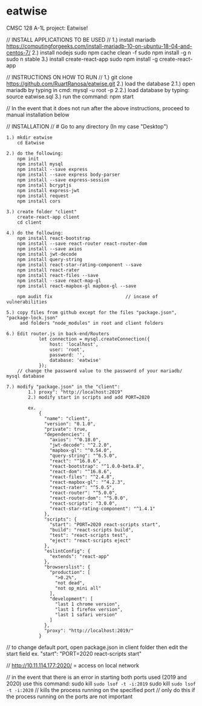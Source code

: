 # eatwise
CMSC 128 A-1L project: Eatwise!






// INSTALL APPLICATIONS TO BE USED //
	1.) install mariadb
			https://computingforgeeks.com/install-mariadb-10-on-ubuntu-18-04-and-centos-7/
	2.) install nodejs
			sudo npm cache clean -f
			sudo npm install -g n
			sudo n stable
	3.) install create-react-app
		sudo npm install -g create-react-app





// INSTRUCTIONS ON HOW TO RUN //
	1.) git clone https://github.com/RuartRanosa/eatwise.git
	2.) load the database
		2.1.) open mariadb by typing in cmd:
				mysql -u root -p
		2.2.) load database by typing:
				source eatwise.sql
	3.) run the command:
	 		npm start





// In the event that it does not run after the above instructions, proceed to manual installation below





// INSTALLATION // 
	# Go to any directory (In my case "Desktop")
	
	1.) mkdir eatwise
		cd Eatwise
	
	2.) do the following:
		npm init								
		npm install mysql	
		npm install --save express  	
		npm install --save express body-parser 	
		npm install --save express-session
		npm install bcryptjs			
		npm install express-jwt			
		npm install request						
		npm install cors
	
	3.) create folder "client"	
		create-react-app client
		cd client
	
	4.) do the following:
		npm install react-bootstrap
		npm install --save react-router react-router-dom
		npm install --save axios
		npm install jwt-decode
		npm install query-string
		npm install react-star-rating-component --save
		npm install react-rater
		npm install react-files --save
		npm install --save react-map-gl
		npm install react-mapbox-gl mapbox-gl --save

		npm audit fix							// incase of vulnerabilities

	5.) copy files from github except for the files "package.json", "package-lock.json"
		 and folders "node_modules" in root and client folders
			
	6.) Edit router.js in back-end/Routers
				let connection = mysql.createConnection({
				    host: 'localhost',
				    user: 'root',
				    password: '',
				    database: 'eatwise'
				});
		// change the password value to the password of your mariadb/ mysql database 

	7.) modify "package.json" in the "client":
			1.) proxy": "http://localhost:2019"
			2.) modify start in scripts and add PORT=2020
			
			ex.				
				{
				  "name": "client",
				  "version": "0.1.0",
				  "private": true,
				  "dependencies": {
				    "axios": "^0.18.0",
				    "jwt-decode": "^2.2.0",
				    "mapbox-gl": "^0.54.0",
				    "query-string": "^6.5.0",
				    "react": "^16.8.6",
				    "react-bootstrap": "^1.0.0-beta.8",
				    "react-dom": "^16.8.6",
				    "react-files": "^2.4.8",
				    "react-mapbox-gl": "^4.2.3",
				    "react-rater": "^5.0.5",
				    "react-router": "^5.0.0",
				    "react-router-dom": "^5.0.0",
				    "react-scripts": "3.0.0",
				    "react-star-rating-component": "^1.4.1"
				  },
				  "scripts": {
				    "start": "PORT=2020 react-scripts start",
				    "build": "react-scripts build",
				    "test": "react-scripts test",
				    "eject": "react-scripts eject"
				  },
				  "eslintConfig": {
				    "extends": "react-app"
				  },
				  "browserslist": {
				    "production": [
				      ">0.2%",
				      "not dead",
				      "not op_mini all"
				    ],
				    "development": [
				      "last 1 chrome version",
				      "last 1 firefox version",
				      "last 1 safari version"
				    ]
				  },
				  "proxy": "http://localhost:2019/"
				}
 






// to change default port, open package.json in client folder then edit the start field
	ex.
		"start": "PORT=2020 react-scripts start"






// http://10.11.114.177:2020/  =  access on local network






// in the event that there is an error in starting both ports used (2019 and 2020) use this command:
	sudo kill `sudo lsof -t -i:2019`
	sudo kill `sudo lsof -t -i:2020`
	// kills the process running on the specified port
	// only do this if the process running on the ports are not important
